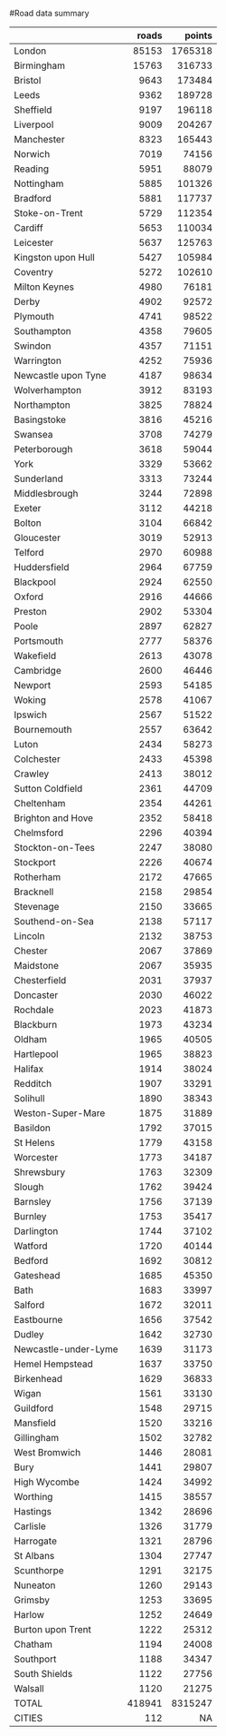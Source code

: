#Road data summary


|                     |  roads|  points|
|:--------------------|------:|-------:|
|London               |  85153| 1765318|
|Birmingham           |  15763|  316733|
|Bristol              |   9643|  173484|
|Leeds                |   9362|  189728|
|Sheffield            |   9197|  196118|
|Liverpool            |   9009|  204267|
|Manchester           |   8323|  165443|
|Norwich              |   7019|   74156|
|Reading              |   5951|   88079|
|Nottingham           |   5885|  101326|
|Bradford             |   5881|  117737|
|Stoke-on-Trent       |   5729|  112354|
|Cardiff              |   5653|  110034|
|Leicester            |   5637|  125763|
|Kingston upon Hull   |   5427|  105984|
|Coventry             |   5272|  102610|
|Milton Keynes        |   4980|   76181|
|Derby                |   4902|   92572|
|Plymouth             |   4741|   98522|
|Southampton          |   4358|   79605|
|Swindon              |   4357|   71151|
|Warrington           |   4252|   75936|
|Newcastle upon Tyne  |   4187|   98634|
|Wolverhampton        |   3912|   83193|
|Northampton          |   3825|   78824|
|Basingstoke          |   3816|   45216|
|Swansea              |   3708|   74279|
|Peterborough         |   3618|   59044|
|York                 |   3329|   53662|
|Sunderland           |   3313|   73244|
|Middlesbrough        |   3244|   72898|
|Exeter               |   3112|   44218|
|Bolton               |   3104|   66842|
|Gloucester           |   3019|   52913|
|Telford              |   2970|   60988|
|Huddersfield         |   2964|   67759|
|Blackpool            |   2924|   62550|
|Oxford               |   2916|   44666|
|Preston              |   2902|   53304|
|Poole                |   2897|   62827|
|Portsmouth           |   2777|   58376|
|Wakefield            |   2613|   43078|
|Cambridge            |   2600|   46446|
|Newport              |   2593|   54185|
|Woking               |   2578|   41067|
|Ipswich              |   2567|   51522|
|Bournemouth          |   2557|   63642|
|Luton                |   2434|   58273|
|Colchester           |   2433|   45398|
|Crawley              |   2413|   38012|
|Sutton Coldfield     |   2361|   44709|
|Cheltenham           |   2354|   44261|
|Brighton and Hove    |   2352|   58418|
|Chelmsford           |   2296|   40394|
|Stockton-on-Tees     |   2247|   38080|
|Stockport            |   2226|   40674|
|Rotherham            |   2172|   47665|
|Bracknell            |   2158|   29854|
|Stevenage            |   2150|   33665|
|Southend-on-Sea      |   2138|   57117|
|Lincoln              |   2132|   38753|
|Chester              |   2067|   37869|
|Maidstone            |   2067|   35935|
|Chesterfield         |   2031|   37937|
|Doncaster            |   2030|   46022|
|Rochdale             |   2023|   41873|
|Blackburn            |   1973|   43234|
|Oldham               |   1965|   40505|
|Hartlepool           |   1965|   38823|
|Halifax              |   1914|   38024|
|Redditch             |   1907|   33291|
|Solihull             |   1890|   38343|
|Weston-Super-Mare    |   1875|   31889|
|Basildon             |   1792|   37015|
|St Helens            |   1779|   43158|
|Worcester            |   1773|   34187|
|Shrewsbury           |   1763|   32309|
|Slough               |   1762|   39424|
|Barnsley             |   1756|   37139|
|Burnley              |   1753|   35417|
|Darlington           |   1744|   37102|
|Watford              |   1720|   40144|
|Bedford              |   1692|   30812|
|Gateshead            |   1685|   45350|
|Bath                 |   1683|   33997|
|Salford              |   1672|   32011|
|Eastbourne           |   1656|   37542|
|Dudley               |   1642|   32730|
|Newcastle-under-Lyme |   1639|   31173|
|Hemel Hempstead      |   1637|   33750|
|Birkenhead           |   1629|   36833|
|Wigan                |   1561|   33130|
|Guildford            |   1548|   29715|
|Mansfield            |   1520|   33216|
|Gillingham           |   1502|   32782|
|West Bromwich        |   1446|   28081|
|Bury                 |   1441|   29807|
|High Wycombe         |   1424|   34992|
|Worthing             |   1415|   38557|
|Hastings             |   1342|   28696|
|Carlisle             |   1326|   31779|
|Harrogate            |   1321|   28796|
|St Albans            |   1304|   27747|
|Scunthorpe           |   1291|   32175|
|Nuneaton             |   1260|   29143|
|Grimsby              |   1253|   33695|
|Harlow               |   1252|   24649|
|Burton upon Trent    |   1222|   25312|
|Chatham              |   1194|   24008|
|Southport            |   1188|   34347|
|South Shields        |   1122|   27756|
|Walsall              |   1120|   21275|
|TOTAL                | 418941| 8315247|
|CITIES               |    112|      NA|
